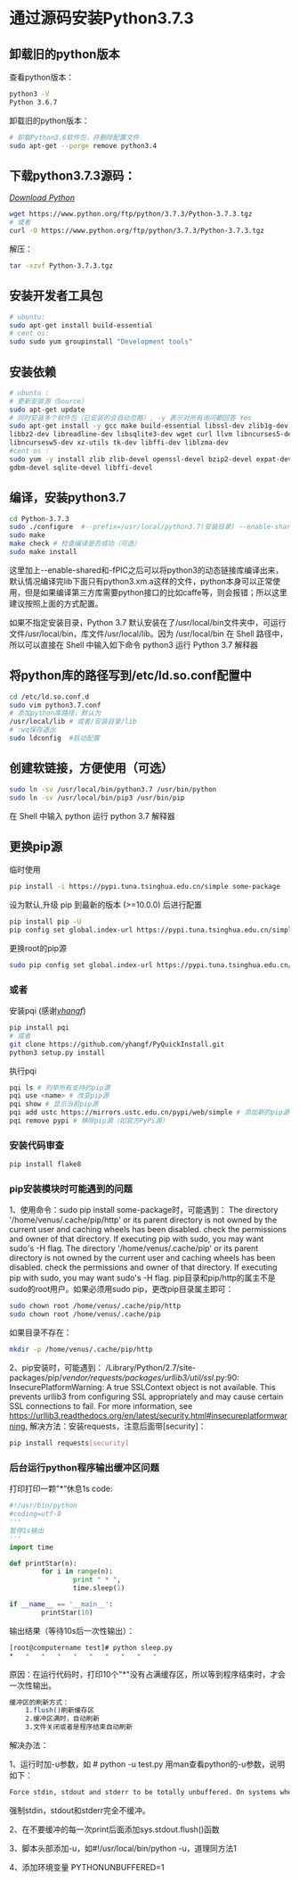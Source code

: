 # 通过源码安装Python3.7.3

## 卸载旧的python版本

查看python版本：

```bash
python3 -V
Python 3.6.7
```

卸载旧的python版本：

```bash
# 卸载Python3.6软件包，并删除配置文件
sudo apt-get --purge remove python3.4
```

## 下载python3.7.3源码：
[*Download Python*](<https://www.python.org/downloads/>)

```bash
wget https://www.python.org/ftp/python/3.7.3/Python-3.7.3.tgz
# 或者
curl -O https://www.python.org/ftp/python/3.7.3/Python-3.7.3.tgz
```

解压：

```bash
tar -xzvf Python-3.7.3.tgz
```

## 安装开发者工具包

```bash
# ubuntu:
sudo apt-get install build-essential
# cent os:
sudo sudo yum groupinstall "Development tools"
```

## 安装依赖

```bash
# ubuntu :
# 更新安装源（Source）
sudo apt-get update
# 同时安装多个软件包（已安装的会自动忽略）, -y 表示对所有询问都回答 Yes
sudo apt-get install -y gcc make build-essential libssl-dev zlib1g-dev \
libbz2-dev libreadline-dev libsqlite3-dev wget curl llvm libncurses5-dev \
libncursesw5-dev xz-utils tk-dev libffi-dev liblzma-dev
#cent os :
sudo yum -y install zlib zlib-devel openssl-devel bzip2-devel expat-devel \
gdbm-devel sqlite-devel libffi-devel
```

## 编译，安装python3.7

```bash
cd Python-3.7.3
sudo ./configure  #--prefix=/usr/local/python3.7(安装目录) --enable-shared CFLAGS=-fPIC
sudo make
make check # 检查编译是否成功（可选）
sudo make install
```

这里加上--enable-shared和-fPIC之后可以将python3的动态链接库编译出来，默认情况编译完lib下面只有python3.xm.a这样的文件，python本身可以正常使用，但是如果编译第三方库需要python接口的比如caffe等，则会报错；所以这里建议按照上面的方式配置。

如果不指定安装目录，Python 3.7 默认安装在了/usr/local/bin文件夹中，可运行文件/usr/local/bin，库文件/usr/local/lib。因为 /usr/local/bin 在 Shell 路径中，所以可以直接在 Shell 中输入如下命令 python3 运行 Python 3.7 解释器

## 将python库的路径写到/etc/ld.so.conf配置中

```bash
cd /etc/ld.so.conf.d
sudo vim python3.7.conf
# 添加python库路径，默认为
/usr/local/lib # 或者/安装目录/lib
# :wq保存退出
sudo ldconfig  #启动配置
```

## 创建软链接，方便使用（可选）

```bash
sudo ln -sv /usr/local/bin/python3.7 /usr/bin/python
sudo ln -sv /usr/local/bin/pip3 /usr/bin/pip
```

在 Shell 中输入 python 运行 python 3.7 解释器

## 更换pip源

临时使用

```bash
pip install -i https://pypi.tuna.tsinghua.edu.cn/simple some-package
```

设为默认,升级 pip 到最新的版本 (>=10.0.0) 后进行配置

```bash
pip install pip -U
pip config set global.index-url https://pypi.tuna.tsinghua.edu.cn/simple
```

更换root的pip源

```bash
sudo pip config set global.index-url https://pypi.tuna.tsinghua.edu.cn/simple
```

### 或者

安装pqi (感谢[*yhangf*](<https://github.com/yhangf>))

```bash
pip install pqi
# 或者
git clone https://github.com/yhangf/PyQuickInstall.git
python3 setup.py install
```

执行pqi

```bash
pqi ls # 列举所有支持的pip源
pqi use <name> # 改变pip源
pqi show # 显示当前pip源
pqi add ustc https://mirrors.ustc.edu.cn/pypi/web/simple # 添加新的pip源(如添加USTC源
pqi remove pypi # 移除pip源（如官方PyPi源）
```

### 安装代码审查

```python
pip install flake8
```

### pip安装模块时可能遇到的问题

1、使用命令：sudo pip install some-package时，可能遇到：
The directory '/home/venus/.cache/pip/http' or its parent directory is not owned by the current user and caching wheels has been disabled. check the permissions and owner of that directory. If executing pip with sudo, you may want sudo's -H flag.
The directory '/home/venus/.cache/pip' or its parent directory is not owned by the current user and caching wheels has been disabled. check the permissions and owner of that directory. If executing pip with sudo, you may want sudo's -H flag.
pip目录和pip/http的属主不是sudo的root用户。如果必须用sudo pip，更改pip目录属主即可：

```bash
sudo chown root /home/venus/.cache/pip/http
sudo chown root /home/venus/.cache/pip
```

如果目录不存在：

```bash
mkdir -p /home/venus/.cache/pip/http
```

2、pip安装时，可能遇到：
/Library/Python/2.7/site-packages/pip/_vendor/requests/packages/urllib3/util/ssl_.py:90: InsecurePlatformWarning: A true SSLContext object is not available. This prevents urllib3 from configuring SSL appropriately and may cause certain SSL connections to fail. For more information, see <https://urllib3.readthedocs.org/en/latest/security.html#insecureplatformwarning.>
解决方法：安装requests，注意后面带[security]：

```bash
pip install requests[security]
```

### 后台运行python程序输出缓冲区问题

打印打印一颗”*”休息1s
code:

```python
#!/usr/bin/python
#coding=utf-8
'''
暂停1s输出
'''
import time

def printStar(n):
        for i in range(n):
                print " * ",
                time.sleep(1)

if __name__ == '__main__':
        printStar(10)
```

输出结果（等待10s后一次性输出）：

```bash
[root@computername test]# python sleep.py 
*   *   *   *   *   *   *   *   *   * 
```

原因：在运行代码时，打印10个"*"没有占满缓存区，所以等到程序结束时，才会一次性输出。

```bash
缓冲区的刷新方式：
    1.flush()刷新缓存区
    2.缓冲区满时，自动刷新
    3.文件关闭或者是程序结束自动刷新
```

解决办法：

1、运行时加-u参数，如 # python -u test.py
用man查看python的-u参数，说明如下：

```bash
Force stdin, stdout and stderr to be totally unbuffered. On systems where it matters, also put stdin, stdout and stderr in binary mode. Note that there is internal buffering in xreadlines(), readlines() and file-object iterators (“for line in sys.stdin”) which is not influenced by this option. To work around this, you will want to use “sys.stdin.readline()” inside a “while 1:” loop.
```

强制stdin，stdout和stderr完全不缓冲。

2、在不要缓冲的每一次print后面添加sys.stdout.flush()函数

3、脚本头部添加-u，如#!/usr/local/bin/python -u，道理同方法1

4、添加环境变量 PYTHONUNBUFFERED=1
